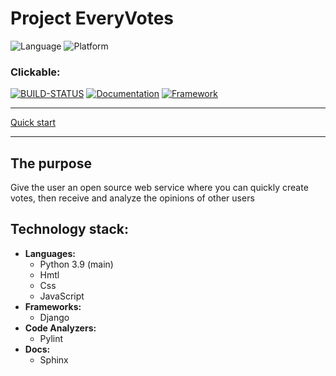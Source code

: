# Project EveryVotes
![Language](https://img.shields.io/badge/Language-Python3.9-yellow.svg?style=flat)
![Platform](https://img.shields.io/badge/Platform-WebSite-red.svg?style=flat)

### Clickable:
[![BUILD-STATUS](https://github.com/BaggerFast/EveryVotes/workflows/Ci/badge.svg)](https://github.com/BaggerFast/EveryVotes/actions?query=workflow%3Aci)
[![Documentation](https://img.shields.io/readthedocs/everyvotes/latest.svg)](https://everyvotes.readthedocs.io/en/latest/)
[![Framework](https://img.shields.io/badge/Framework-Django-green.svg?style=flat)](https://docs.djangoproject.com/en/4.0/)

--------

[Quick start](START.md?)

--------

## The purpose
Give the user an open source web service where you can quickly create votes, then receive and analyze the opinions of other users

## Technology stack:
- **Languages:**
  - Python 3.9 (main)
  - Hmtl 
  - Css
  - JavaScript
- **Frameworks:**
  - Django 
- **Code Analyzers:**
  - Pylint
- **Docs:**
  - Sphinx
